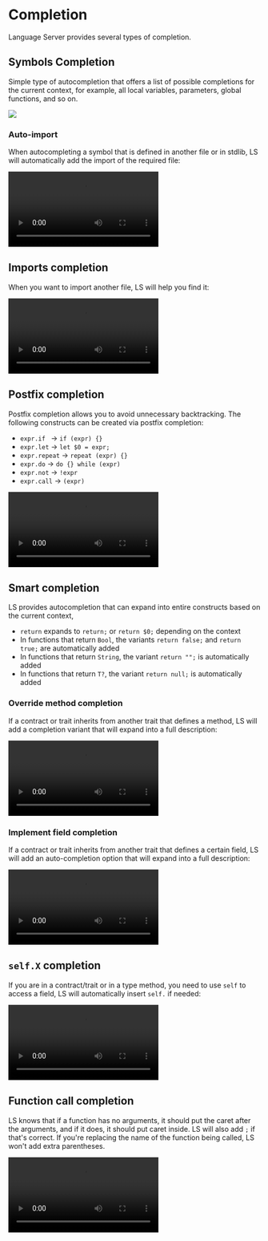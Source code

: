 # Completion

Language Server provides several types of completion.

## Symbols Completion

Simple type of autocompletion that offers a list of possible completions for the current context, for example,
all local variables, parameters, global functions, and so on.

![]("../assets/completion.mov")

### Auto-import

When autocompleting a symbol that is defined in another file or in stdlib, LS will automatically add the import of the
required file:

<video src="../assets/auto-import.mp4"></video>

## Imports completion

When you want to import another file, LS will help you find it:

<video src="../assets/import-completion.mp4"></video>

## Postfix completion

Postfix completion allows you to avoid unnecessary backtracking. The following constructs can be created via postfix
completion:

- `expr.if ` -> `if (expr) {}`
- `expr.let` -> `let $0 = expr;`
- `expr.repeat` -> `repeat (expr) {}`
- `expr.do` -> `do {} while (expr)`
- `expr.not` -> `!expr`
- `expr.call` -> `(expr)`

<video src="../assets/postfix-completion.mp4"></video>

## Smart completion

LS provides autocompletion that can expand into entire constructs based on the current context,

- `return` expands to `return;` or `return $0;` depending on the context
- In functions that return `Bool`, the variants `return false;` and `return true;` are automatically added
- In functions that return `String`, the variant `return "";` is automatically added
- In functions that return `T?`, the variant `return null;` is automatically added

### Override method completion

If a contract or trait inherits from another trait that defines a method, LS will add a completion variant that will
expand into a full description:

<video src="../assets/override-completion.mp4"></video>

### Implement field completion

If a contract or trait inherits from another trait that defines a certain field, LS will add an auto-completion option
that will expand into a full description:

<video src="../assets/field-completion.mp4"></video>

## `self.X` completion

If you are in a contract/trait or in a type method, you need to use `self` to access a field, LS will automatically
insert `self.` if needed:

<video src="../assets/self-completion.mp4"></video>

## Function call completion

LS knows that if a function has no arguments, it should put the caret after the arguments, and if it does, it should put
caret inside. LS will also add `;` if that's correct. If you're replacing the name of the function being called, LS
won't add extra parentheses.

<video src="../assets/call-completion.mp4"></video>
